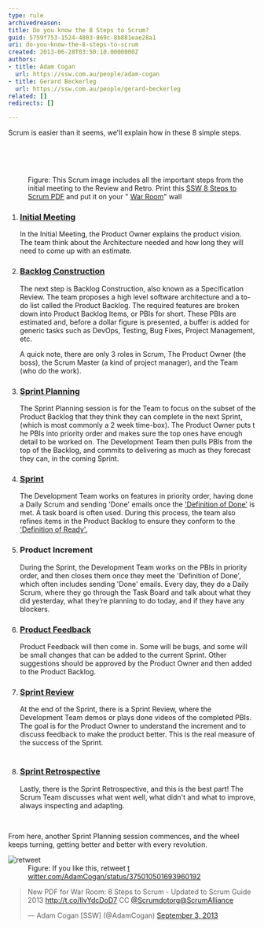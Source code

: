 ```yaml
---
type: rule
archivedreason: 
title: Do you know the 8 Steps to Scrum?
guid: 5759f753-1524-4803-869c-8b881eae28a1
uri: do-you-know-the-8-steps-to-scrum
created: 2013-06-28T03:50:10.0000000Z
authors:
- title: Adam Cogan
  url: https://ssw.com.au/people/adam-cogan
- title: Gerard Beckerleg
  url: https://ssw.com.au/people/gerard-beckerleg
related: []
redirects: []

---
```



<p>​​​​Scrum is easier than it seems, we'll explain how in these 8 simple steps. <br></p>
<br><excerpt class='endintro'></excerpt><br>
<dl class="goodImage"><dt> 
      <img src="/PublishingImages/8Steps_preview.jpg" alt="" />​<br></dt><dd>Fi​gure&#58; This Scrum image includes all the important steps from the initial meeting to the Review and Retro. Print this 
      <a href="/Documents/8StepstoScrum.pdf">SSW 8 Steps to Scrum PDF</a>&#160;and put it on your &quot; 
      <a href="/Pages/ScrumVisualImage.aspx">War Room</a>&quot; wall​<br></dd></dl><p></p><ol><li><h3>​<a href="/_layouts/15/FIXUPREDIRECT.ASPX?WebId=3dfc0e07-e23a-4cbb-aac2-e778b71166a2&amp;TermSetId=07da3ddf-0924-4cd2-a6d4-a4809ae20160&amp;TermId=459927ab-429c-4882-8822-ccfda6be4be6">Initial Meetin​g</a></h3><p>​​In the Initial Meeting, the Product Owner explains the product vision. The team think about the Architecture needed​ and how long they will need to come up with an estimate​.<br></p></li><li><h3>​​<a href="/_layouts/15/FIXUPREDIRECT.ASPX?WebId=3dfc0e07-e23a-4cbb-aac2-e778b71166a2&amp;TermSetId=07da3ddf-0924-4cd2-a6d4-a4809ae20160&amp;TermId=e8fba769-b2de-42f5-b5a1-e6b520dab76d">Backlog Construction</a></h3><p>The next step is Backlog Construction, also known as a Specification Review. The team proposes a high level software architecture and a to-do list called the Product Backlog. The required features are broken down into Product Backlog Items, or PBIs for short. These PBIs are estimated and, before a dollar figure is presented, a buffer is added for generic tasks such as DevOps, Testing, Bug Fixes, Project Management, etc.</p><p>A quick note, there are only 3 roles in Scrum, The Product Owner (the boss), the Scrum Master (a kind of project manager), and the Team (who do the work).<br></p></li><li><h3>
         <a href="/_layouts/15/FIXUPREDIRECT.ASPX?WebId=3dfc0e07-e23a-4cbb-aac2-e778b71166a2&amp;TermSetId=07da3ddf-0924-4cd2-a6d4-a4809ae20160&amp;TermId=ba8d0048-f440-42a6-90c0-8f79f0973d10">Sprint Pl​anning</a>​<br></h3><p>The Sprint Planning session is for the Team to focus on the subset of the Product Backlog that they think they can complete in the next Sprint, (which is most commonl​y a 2 week time-box). The Product Owner puts t​​he PBIs into priority order and makes sure the top ones have enough detail to be worked on. The Development Team then pulls PBIs from the top of the Backlog, and commits to delivering as much as they forecast they can, in the coming Sprint.</p></li><li><h3>​​​<a href="/_layouts/15/FIXUPREDIRECT.ASPX?WebId=3dfc0e07-e23a-4cbb-aac2-e778b71166a2&amp;TermSetId=07da3ddf-0924-4cd2-a6d4-a4809ae20160&amp;TermId=731a3f5d-a266-4944-876c-a45afa82832f">Sprint</a>​​​​​</h3><p>The Development Team works on features in priority order, having done a Daily Scrum and sending 'Done' emails once the 
         <a href="/_layouts/15/FIXUPREDIRECT.ASPX?WebId=3dfc0e07-e23a-4cbb-aac2-e778b71166a2&amp;TermSetId=07da3ddf-0924-4cd2-a6d4-a4809ae20160&amp;TermId=6449ae79-ba88-447e-aa48-36173029a2af">'Definition of Done'</a> is met. A task board is often used. During this process, the team also refines items in the Product Backlog to ensure they conform to the ​<a href="/Pages/Definition-of-Ready.aspx">'Definition of Ready'.</a></p></li><li><h3>Product Increment​<br></h3><p>During the Sprint, the Development Team works on the PBIs in priority order, and then closes them once they meet the​​ 'Definition of Done', which often includes sending 'Done' emails. Every day, they do a Daily Scrum, where they go through the Task Board and talk about what they did yesterday, what they’re planning to do today, and if they have any blockers.</p><p class="ssw15-rteElement-P"></p></li><li><h3> ​ 
         <a href="/Pages/CreateBugs.aspx">Product Feedback</a></h3><p>​Product Feedback will then come in. Some will be bugs, and some will be small changes that can be added to the​​ current Sprint. Other suggestions should be approve​d by the Product Owner and then added to the Product Backlog.</p></li><li><h3> 
         <a href="/_layouts/15/FIXUPREDIRECT.ASPX?WebId=3dfc0e07-e23a-4cbb-aac2-e778b71166a2&amp;TermSetId=07da3ddf-0924-4cd2-a6d4-a4809ae20160&amp;TermId=4f02d28d-5375-4530-abcb-0b541683bcbc">Sprint Review​​</a><br></h3><p>At the end of the Sprint, there is a Sprint Review, where the Development Team demos or plays done videos of the completed PBIs. The goal is for the Product Owner to understand the increment and to discuss feedback to make the product better. This is the real measure of the success of the Sprint.<br>​<br></p></li><li><h3>​<a href="/Pages/RetrospectiveMeeting.aspx">Sprint Retrosp​​​​ective</a></h3><p>​​Lastly, there is the Sprint Retrospective, and this is the best part! The Scrum Team discusses what went well, what didn't and what to improve, always inspecting and adapting.</p></li></ol>      ​ 
<p>From here, another Sprint Planning session commences, and the wheel keeps turning, getting better and better with every revolution.</p><dl class="image"><dt> 
      <img src="/PublishingImages/8steps2013-tweet.jpg" alt="retweet" /> 
   </dt><dd>Figure&#58; If you like this, retweet ​<a href="https&#58;//twitter.com/AdamCogan/status/375010501693960192" target="_blank">t​witter.com/AdamCogan/status/375010501693960192​</a></dd></dl><blockquote class="twitter-tweet"><p>New PDF for War Room&#58; 8 Steps to Scrum - Updated to Scrum Guide 2013 
      <a href="http&#58;//t.co/lIvYdcDoD7">http&#58;//t.co/lIvYdcDoD7</a> CC 
      <a href="https&#58;//twitter.com/Scrumdotorg">@Scrumdotorg</a><a href="https&#58;//twitter.com/ScrumAlliance">@ScrumAlliance</a></p>— Adam Cogan [SSW] (@AdamCogan) 
   <a href="https&#58;//twitter.com/AdamCogan/statuses/375010501693960192">September 3, 2013</a></blockquote> ​


